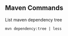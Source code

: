 Maven Commands
--------------------------------

List maven dependency tree
```
mvn dependency:tree | less
```


